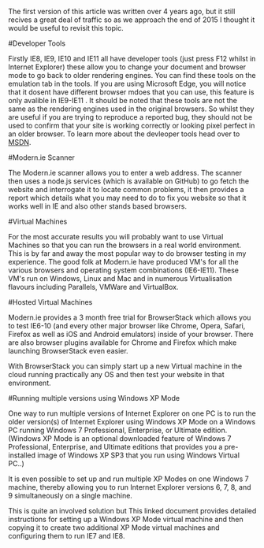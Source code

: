 The first version of this article was written over 4 years ago, but it still recives a great deal of traffic so as we approach the end of 2015 I thought it would be useful to revisit this topic.

#Developer Tools

Firstly IE8, IE9, IE10 and IE11 all have developer tools (just press F12 whilst in Internet Explorer) these allow you to change your document and browser mode to go back to older rendering engines. You can find these tools on the emulation tab in the tools. If you are using Microsoft Edge, you will notice that it dosent have different browser mdoes that you can use, this feature is only avalible in IE9-IE11 . It should be noted that these tools are not the same as the rendering engines used in the original browsers. So whilst they are useful if you are trying to reproduce a reported bug, they should not be used to confirm that your site is working correctly or looking pixel perfect in an older browser. To learn more about the devleoper tools head over to [MSDN](https://msdn.microsoft.com/en-us/library/dn255001(v=vs.85).aspx).

#Modern.ie Scanner

The Modern.ie scanner allows you to enter a web address. The scanner then uses a node.js services (which is available on GitHub) to go fetch the website and interrogate it to locate common problems, it then provides a report which details what you may need to do to fix you website so that it works well in IE and also other stands based browsers. 

#Virtual Machines

For the most accurate results you will probably want to use Virtual Machines so that you can run the browsers in a real world environment. This is by far and away the most popular way to do browser testing in my experience. The good folk at Modern.ie have produced VM's for all the various browsers and operating system combinations (IE6-IE11). These VM's run on Windows, Linux and Mac and in numerous Virtualisation flavours including Parallels, VMWare and VirtualBox.

#Hosted Virtual Machines

Modern.ie provides a 3 month free trial for BrowserStack which allows you to test IE6-10 (and every other major browser like Chrome, Opera, Safari, Firefox as well as iOS and Android emulators) inside of your browser. There are also browser plugins available for Chrome and Firefox which make launching BrowserStack even easier. 

With BrowserStack you can simply start up a new Virtual machine in the cloud running practically any OS and then test your website in that environment.

#Running multiple versions using Windows XP Mode

One way to run multiple versions of Internet Explorer on one PC is to run the older version(s) of Internet Explorer using Windows XP Mode on a Windows PC running Windows 7 Professional, Enterprise, or Ultimate edition. (Windows XP Mode is an optional downloaded feature of Windows 7 Professional, Enterprise, and Ultimate editions that provides you a pre-installed image of Windows XP SP3 that you run using Windows Virtual PC..) 

It is even possible to set up and run multiple XP Modes on one Windows 7 machine, thereby allowing you to run Internet Explorer versions 6, 7, 8, and 9 simultaneously on a single machine.

This is quite an involved solution but This linked document provides detailed instructions for setting up a Windows XP Mode virtual machine and then copying it to create two additional XP Mode virtual machines and configuring them to run IE7 and IE8. 
